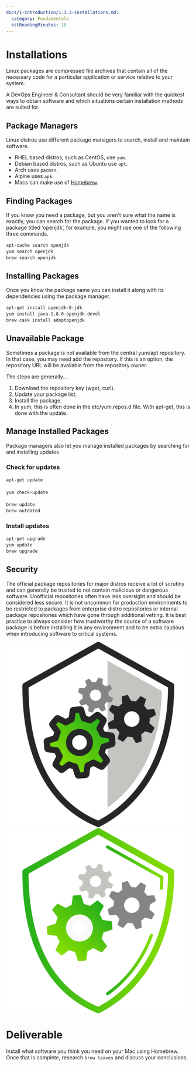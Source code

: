 ```yaml
---
docs/1-introduction/1.3.3-installations.md:
  category: Fundamentals
  estReadingMinutes: 10
---
```


# Installations

Linux packages are compressed file archives that contain all of the necessary code for a particular application or service relative to your system.

A DevOps Engineer & Consultant should be very familiar with the quickest ways to obtain software and which situations certain installation methods are suited for.

## Package Managers

 Linux distros use different package managers to search, install and maintain software.

- RHEL based distros, such as CentOS, use `yum`.
- Debian based distros, such as Ubuntu use `apt`.
- Arch uses `pacman`.
- Alpine uses `apk`.
- Macs can make use of [Homebrew](https://brew.sh/).

## Finding Packages

If you know you need a package, but you aren't sure what the name is exactly, you can search for  the package. If you wanted to look for a package titled ‘openjdk’, for example, you might use one of the following three commands.

```bash
apt-cache search openjdk
yum search openjdk
brew search openjdk
```

## Installing Packages

Once you know the package name you can install it along with its dependencies using the package manager.

```bash
apt-get install openjdk-8-jdk
yum install java-1.8.0-openjdk-devel
brew cask install adoptopenjdk
```

## Unavailable Package

Sometimes a package is not available from the central yum/apt repository. In that case, you may need add the repository. If this is an option, the repository URL will be available from the repository owner.

The steps are generally...

 1. Download the repository key (wget, curl).
 2. Update your package list.
 3. Install the package.
 4. In yum, this is often done in the etc/yum.repos.d file. With apt-get, this is done with the update.

## Manage Installed Packages

Package managers also let you manage installed packages by searching for and installing updates

### Check for updates

```bash
apt-get update

yum check-update

brew update
brew outdated
```

### Install updates

```bash
apt-get upgrade
yum update
brew upgrade
```

## Security

The official package repositories for major distros receive a lot of scrutiny and can generally be trusted to not contain malicious or dangerous software. Unofficial repositories often have less oversight and should be considered less secure. It is not uncommon for production environments to be restricted to packages from enterprise distro repositories or internal package repositories which have gone through additional vetting. It is best practice to always consider how trustworthy the source of a software package is before installing it in any environment and to be extra cautious when introducing software to critical systems.

![security image](img1/security_light.svg ':size=150x150 :class=light-mode-icon :alt= security image; light mode')
![security image](img1/security_dark.svg ':size=150x150 :class=dark-mode-icon :alt= security image; dark mode')

# Deliverable

Install what software you think you need on your Mac using Homebrew. Once that is complete, research `brew leaves` and discuss your conclusions.
